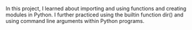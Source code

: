 In this project, I learned about importing and using functions and creating modules in Python. I further practiced using the builtin function dir() and using command line arguments within Python programs.


